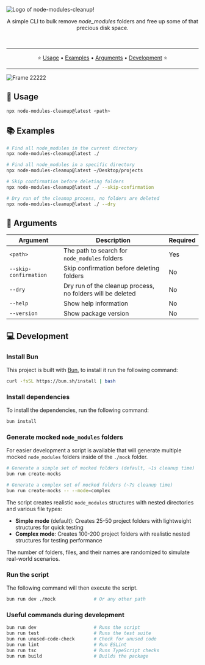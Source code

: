 ![Logo of node-modules-cleanup!](https://github.com/user-attachments/assets/0c76df92-4f9c-4c6a-aadd-bba7d75ef00a)

<p align="center" style="margin-bottom: 5px;">
  A simple CLI to bulk remove <em>node_modules</em> folders and free up some of that precious disk space.
</p>

<p align="center">
  <img src="https://img.shields.io/npm/v/node-modules-cleanup?logo=npm&cacheSeconds=3601" alt="" />
  <img src="https://img.shields.io/npm/dm/node-modules-cleanup?logo=npm&cacheSeconds=3601" alt=""/>
  <img src="https://img.shields.io/codecov/c/github/sebastianekstrom/node-modules-cleanup?logo=codecov&cacheSeconds=3601" alt=""/>
</p>

---

<p align="center">
  ⭐️ <a href="#-usage">Usage</a> • <a href="#-examples">Examples</a> • <a href="#-arguments">Arguments</a> • <a href="#-development">Development</a> ⭐️
</p>

---

![Frame 22222](https://github.com/user-attachments/assets/5d735d80-7e38-49d6-9ead-85aa5b9331b4)

## 🚀 Usage

```bash
npx node-modules-cleanup@latest <path>
```

## 📚 Examples

```bash
# Find all node_modules in the current directory
npx node-modules-cleanup@latest ./

# Find all node_modules in a specific directory
npx node-modules-cleanup@latest ~/Desktop/projects

# Skip confirmation before deleting folders
npx node-modules-cleanup@latest ./ --skip-confirmation

# Dry run of the cleanup process, no folders are deleted
npx node-modules-cleanup@latest ./ --dry
```

## 📝 Arguments

| Argument              | Description                                                | Required |
| --------------------- | ---------------------------------------------------------- | -------- |
| `<path>`              | The path to search for `node_modules` folders              | Yes      |
| `--skip-confirmation` | Skip confirmation before deleting folders                  | No       |
| `--dry`               | Dry run of the cleanup process, no folders will be deleted | No       |
| `--help`              | Show help information                                      | No       |
| `--version`           | Show package version                                       | No       |

## 💻 Development

### Install Bun

This project is built with [Bun](https://bun.sh/), to install it run the following command:

```bash
curl -fsSL https://bun.sh/install | bash
```

### Install dependencies

To install the dependencies, run the following command:

```bash
bun install
```

### Generate mocked `node_modules` folders

For easier development a script is available that will generate multiple mocked `node_modules` folders inside of the `./mock` folder.

```bash
# Generate a simple set of mocked folders (default, ~1s cleanup time)
bun run create-mocks

# Generate a complex set of mocked folders (~7s cleanup time)
bun run create-mocks -- --mode=complex
```

The script creates realistic `node_modules` structures with nested directories and various file types:

- **Simple mode** (default): Creates 25-50 project folders with lightweight structures for quick testing
- **Complex mode**: Creates 100-200 project folders with realistic nested structures for testing performance

The number of folders, files, and their names are randomized to simulate real-world scenarios.

### Run the script

The following command will then execute the script.

```bash
bun run dev ./mock              # Or any other path
```

### Useful commands during development

```bash
bun run dev                     # Runs the script
bun run test                    # Runs the test suite
bun run unused-code-check       # Check for unused code
bun run lint                    # Run ESLint
bun run tsc                     # Runs TypeScript checks
bun run build                   # Builds the package
```
